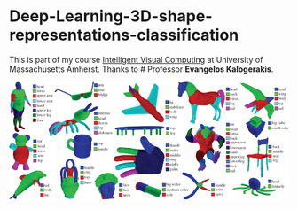 # Deep-Learning-3D-shape-representations-classification

This is part of my course [Intelligent Visual Computing](https://people.cs.umass.edu/~kalo/courses/visual_computing/index.html) at University of Massachusetts Amherst. Thanks to # Professor **Evangelos Kalogerakis**.

![Intelligent Visual Computing](./imgs/logo.jpg)
